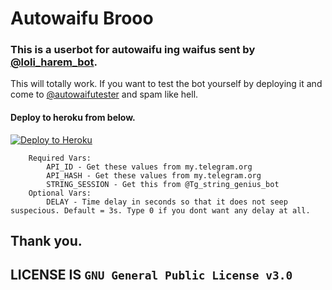 # Autowaifu Brooo

### This is a userbot for autowaifu ing waifus sent by [@loli_harem_bot](https://t.me/loli_harem_bot).

This will totally work. If you want to test the bot yourself by deploying it and come to [@autowaifutester](https://t.me/autowaifutester) and spam like hell. 

#### Deploy to heroku from below.
[![Deploy to Heroku](https://www.herokucdn.com/deploy/button.svg)](https://heroku.com/deploy?template=https://github.com/Kgf123/Autow)

```
    Required Vars:
        API_ID - Get these values from my.telegram.org
        API_HASH - Get these values from my.telegram.org
        STRING_SESSION - Get this from @Tg_string_genius_bot
    Optional Vars:
        DELAY - Time delay in seconds so that it does not seep suspecious. Default = 3s. Type 0 if you dont want any delay at all.
```

## __Thank you.__
## LICENSE IS `GNU General Public License v3.0`
